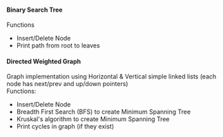 #### Binary Search Tree 
Functions
- Insert/Delete Node
- Print path from root to leaves
#### Directed Weighted Graph  
Graph implementation using Horizontal & Vertical simple linked lists (each node has next/prev and up/down pointers) <br>
Functions:
- Insert/Delete Node
- Breadth First Search (BFS) to create Minimum Spanning Tree 
- Kruskal's algorithm to create Minimum Spanning Tree
- Print cycles in graph (if they exist)
